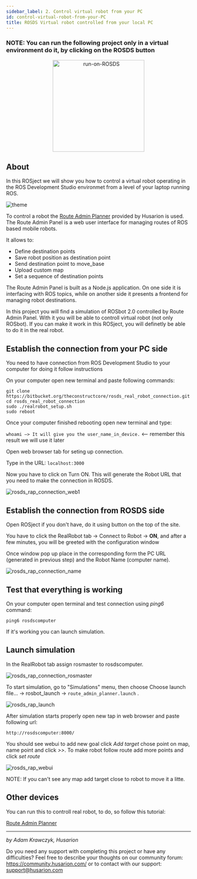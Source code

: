 ```yaml
---
sidebar_label: 2. Control virtual robot from your PC
id: control-virtual-robot-from-your-PC
title: ROSDS Virtual robot controlled from your local PC
---
```


### NOTE: You can run the following project only in a virtual environment do it, by clicking on the ROSDS button

<div><center>
<a href="http://www.rosject.io/l/c1db44b/">
<img alt="run-on-ROSDS" src="/img/ros/Run-on-ROSDS-button.png" width="250px"/></a>
</center></div>

## About

In this ROSject we will show you how to control a virtual robot operating in the ROS Development Studio environmet from a level of your laptop running ROS.

![theme](https://user-images.githubusercontent.com/29305346/64530720-224d3980-d30e-11e9-9901-ee5ecbd58776.png)

To control a robot the [Route Admin Planner](/software/route-admin-panel/) provided by Husarion is used.
The Route Admin Panel is a web user interface for managing routes of ROS based mobile robots.

It allows to:

- Define destination points
- Save robot position as destination point
- Send destination point to move_base
- Upload custom map
- Set a sequence of destination points

The Route Admin Panel is built as a Node.js application. On one side it is interfacing with ROS topics, while on another side it presents a frontend for managing robot destinations.

In this project you will find a simulation of ROSbot 2.0 controlled by Route Admin Panel. With it you will be able to controll virtual robot (not only ROSbot). If you can make it work in this ROSject, you will definetly be able to do it in the real robot.

## Establish the connection from your PC side

You need to have connection from ROS Development Studio to your computer for doing it follow instructions

On your computer open new terminal and paste following commands:

```
git clone https://bitbucket.org/theconstructcore/rosds_real_robot_connection.git
cd rosds_real_robot_connection
sudo ./realrobot_setup.sh
sudo reboot
```



Once your computer finished rebooting open new terminal and type:

`whoami –> It will give you the user_name_in_device.`  <-- remember this result we will use it later

Open web browser tab for seting up connection.

Type in the URL: `localhost:3000`

Now you have to click on Turn ON. This will generate the Robot URL that you need to make the connection in ROSDS.

![rosds_rap_connection_web1](https://user-images.githubusercontent.com/29305346/64002117-96ffc700-cb09-11e9-82af-426e625468b0.png)

## Establish the connection from ROSDS side

Open ROSject if you don't have, do it using button on the top of the site.

You have to click the RealRobot tab -> Connect to Robot -> **ON**, and after a few minutes, you will be greeted with the configuration window

Once window pop up place in the corresponding form the PC URL (generated in previous step) and the Robot Name (computer name).

![rosds_rap_connection_name](https://user-images.githubusercontent.com/29305346/64002125-99622100-cb09-11e9-834f-6abd31f13deb.png)

## Test that everything is working

On your computer open terminal and test connection using _ping6_ command:

```
ping6 rosdscomputer 
```

If it's working you can launch simulation.

## Launch simulation

In the RealRobot tab assign rosmaster to rosdscomputer.

![rosds_rap_connection_rosmaster](https://user-images.githubusercontent.com/29305346/64002120-9830f400-cb09-11e9-8764-a112fd7a2b68.png)

To start simulation, go to "Simulations" menu, then choose Choose launch file... -> rosbot_launch -> `route_admin_planner.launch` . 

![rosds_rap_launch](https://user-images.githubusercontent.com/29305346/64002109-95360380-cb09-11e9-8dd5-f1fb221df5fa.png)

After simulation starts properly open new tap in web browser and paste following url:

```
http://rosdscomputer:8000/
```

You should see webui to add new goal click _Add target_ chose point on map, name point and click _>>_. To make robot follow route add more points and click _set route_  

![rosds_rap_webui](https://user-images.githubusercontent.com/29305346/64002105-936c4000-cb09-11e9-8fb7-128943545f1a.png)

NOTE: If you can't see any map add target close to robot to move it a litte.

## Other devices

You can run this to controll real robot, to do, so follow this tutorial:

[Route Admin Planner](/software/route-admin-panel/)

---
_by Adam Krawczyk, Husarion_

Do you need any support with completing this project or have any difficulties? Feel free to describe your thoughts on our community forum: https://community.husarion.com/ or to contact with our support: support@husarion.com